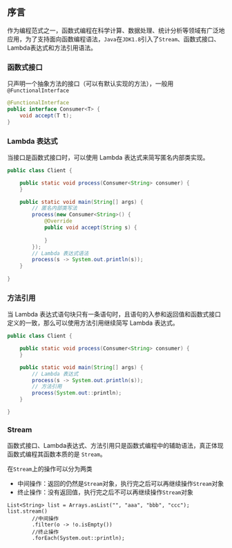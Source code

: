 ## 序言
作为编程范式之一，函数式编程在科学计算、数据处理、统计分析等领域有广泛地应用，为了支持面向函数编程语法，`Java`在`JDK1.8`引入了`Stream`、函数式接口、Lambda表达式和方法引用语法。


### 函数式接口
只声明一个抽象方法的接口（可以有默认实现的方法），一般用`@FunctionalInterface`

```java
@FunctionalInterface
public interface Consumer<T> {
    void accept(T t);
}
```

### Lambda 表达式
当接口是函数式接口时，可以使用 Lambda 表达式来简写匿名内部类实现。
```java
public class Client {

    public static void process(Consumer<String> consumer) {
    }

    public static void main(String[] args) {
        // 匿名内部类写法
        process(new Consumer<String>() {
            @Override
            public void accept(String s) {
                
            }
        });
        // Lambda 表达式语法
        process(s -> System.out.println(s));
    }
    
}
```
### 方法引用
当 Lambda 表达式语句块只有一条语句时，且语句的入参和返回值和函数式接口定义的一致，那么可以使用方法引用继续简写 Lambda 表达式。

```java
public class Client {

    public static void process(Consumer<String> consumer) {
    }

    public static void main(String[] args) {
        // Lambda 表达式
        process(s -> System.out.println(s));
        // 方法引用
        process(System.out::println);
    }

}
```

### Stream
函数式接口、Lambda表达式、方法引用只是函数式编程中的辅助语法，真正体现函数式编程其函数本质的是 `Stream`。

在`Stream`上的操作可以分为两类

- 中间操作：返回的仍然是`Stream`对象，执行完之后可以再继续操作`Stream`对象
- 终止操作：没有返回值，执行完之后不可以再继续操作`Stream`对象

```
List<String> list = Arrays.asList("", "aaa", "bbb", "ccc");
list.stream()
        //中间操作
        .filter(o -> !o.isEmpty())
        //终止操作
        .forEach(System.out::println);
```